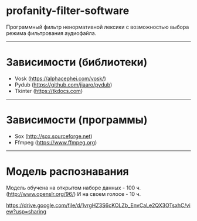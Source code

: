 # profanity-filter-software
Программный фильтр ненормативной лексики с возможностью выбора режима фильтрования аудиофайла.
____
# Зависимости (библиотеки)
- Vosk (https://alphacephei.com/vosk/)
- Pydub (https://github.com/jiaaro/pydub)
- Tkinter (https://tkdocs.com)
____
# Зависимости (программы)
- Sox (http://sox.sourceforge.net)
- Ffmpeg (https://www.ffmpeg.org)
____
# Модель распознавания 
Модель обучена на открытом наборе данных - 100 ч. (http://www.openslr.org/96/)
И на своем голосе - 10 ч.

https://drive.google.com/file/d/1vrgHZ3S6cKOLZb_EnvCaLe2QX3OTsxhC/view?usp=sharing
